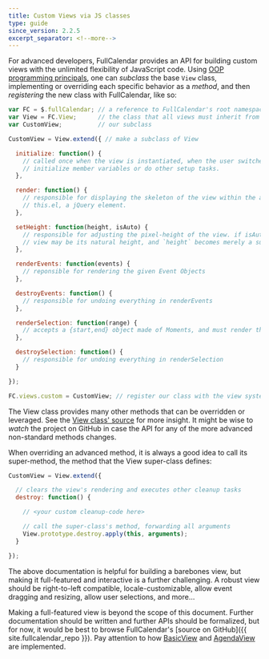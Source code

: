 ```yaml
---
title: Custom Views via JS classes
type: guide
since_version: 2.2.5
excerpt_separator: <!--more-->
---
```


For advanced developers, FullCalendar provides an API for building custom views with the unlimited flexibility of JavaScript code.<!--more--> Using [OOP programming principals](http://en.wikipedia.org/wiki/Object-oriented_programming), one can *subclass* the base `View` class, implementing or overriding each specific behavior as a *method*, and then *registering* the new class with FullCalendar, like so:

```js
var FC = $.fullCalendar; // a reference to FullCalendar's root namespace
var View = FC.View;      // the class that all views must inherit from
var CustomView;          // our subclass

CustomView = View.extend({ // make a subclass of View

  initialize: function() {
    // called once when the view is instantiated, when the user switches to the view.
    // initialize member variables or do other setup tasks.
  },

  render: function() {
    // responsible for displaying the skeleton of the view within the already-defined
    // this.el, a jQuery element.
  },

  setHeight: function(height, isAuto) {
    // responsible for adjusting the pixel-height of the view. if isAuto is true, the
    // view may be its natural height, and `height` becomes merely a suggestion.
  },

  renderEvents: function(events) {
    // reponsible for rendering the given Event Objects
  },

  destroyEvents: function() {
    // responsible for undoing everything in renderEvents
  },

  renderSelection: function(range) {
    // accepts a {start,end} object made of Moments, and must render the selection
  },

  destroySelection: function() {
    // responsible for undoing everything in renderSelection
  }

});

FC.views.custom = CustomView; // register our class with the view system
```

The View class provides many other methods that can be overridden or leveraged. See the [View class' source](https://github.com/fullcalendar/fullcalendar/blob/master/src/View.ts) for more insight. It might be wise to *watch* the project on GitHub in case the API for any of the more advanced non-standard methods changes.

When overriding an advanced method, it is always a good idea to call its super-method, the method that the View super-class defines:

```js
CustomView = View.extend({

  // clears the view's rendering and executes other cleanup tasks
  destroy: function() {

    // <your custom cleanup-code here>

    // call the super-class's method, forwarding all arguments
    View.prototype.destroy.apply(this, arguments);
  }

});
```

The above documentation is helpful for building a barebones view, but making it full-featured and interactive is a further challenging. A robust view should be right-to-left compatible, locale-customizable, allow event dragging and resizing, allow user selections, and more...

Making a full-featured view is beyond the scope of this document. Further documentation should be written and further APIs should be formalized, but for now, it would be best to browse FullCalendar's [source on GitHub]({{ site.fullcalendar_repo }}). Pay attention to how [BasicView](https://github.com/fullcalendar/fullcalendar/blob/master/src/basic/BasicView.ts) and [AgendaView](https://github.com/fullcalendar/fullcalendar/blob/master/src/agenda/AgendaView.ts) are implemented.
